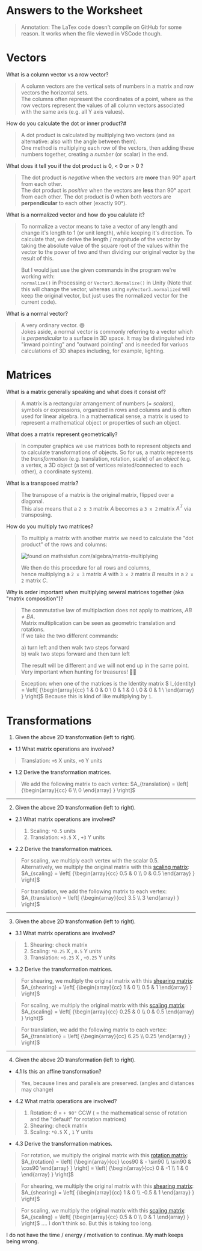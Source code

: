# Answers to the Worksheet

> Annotation:
> The LaTex code doesn't compile on GitHub for some reason. It works when the file viewed in VSCode though.

# Vectors

What is a column vector vs a row vector?

> A column vectors are the vertical sets of numbers in a matrix and row vectors the horizontal sets.  
> The columns often represent the coordinates of a point, where as the row vectors represent the values of all column vectors associated with the same axis (e.g. all Y axis values).

How do you calculate the dot or inner product?#

> A dot product is calculated by multiplying two vectors (and as alternative: also with the angle between them).  
> One method is multiplying each row of the vectors, then adding these numbers together, creating a *number* (or scalar) in the end.  

What does it tell you if the dot product is 0, < 0 or > 0 ?

> The dot product is *negative* when the vectors are **more** than 90° apart from each other.  
> The dot product is *positive* when the vectors are **less** than 90° apart from each other.
> The dot product is *0* when both vectors are **perpendicular** to each other (exactly 90°).  

What is a normalized vector and how do you calulate it?

> To normalize a vector means to take a vector of any length and change it's length to 1 (or unit length), while keeping it's direction.
> To calculate that, we derive the length / magnitude of the vector by taking the absolute value of the square root of the values within the vector to the power of two and then dividing our original vector by the result of this.  
>
> But I would just use the given commands in the program we're working with:  
> `normalize()` in Processing or `Vector3.Normalize()` in Unity (Note that this will change the vector, whereas using `myVector3.normalized` will keep the original vector, but just uses the normalized vector for the current code).

What is a normal vector?

> A very ordinary vector. :smile:  
> Jokes aside, a normal vector is commonly referring to a vector which is *perpendicular* to a surface in 3D space. It may be distinguished into "inward pointing" and "outward pointing" and is needed for variuos calculations of 3D shapes including, for example, lighting.

# Matrices

What is a matrix generally speaking and what does it consist of?

> A matrix is a rectangular arrangement of numbers (= *scalars*), symbols or expressions, organized in rows and columns and is often used for linear algebra. In a mathematical sense, a matrix is used to represent a mathematical object or properties of such an object.

What does a matrix represent geometrically?

> In computer graphics we use matrices both to represent objects and to calculate transformations of objects. So for us, a matrix represents the *transformation* (e.g. translation, rotation, scale) of an *object* (e.g. a vertex, a 3D object (a set of vertices related/connected to each other), a coordinate system).

What is a transposed matrix?

> The transpose of a matrix is the original matrix, flipped over a diagonal.  
> This also means that a `2 x 3` matrix $A$ becomes a `3 x 2` matrix $A^T$ via transposing.

How do you multiply two matrices?

> To multiply a matrix with another matrix we need to calculate the "dot product" of the rows and columns:  
>
> ![found on mathsisfun.com/algebra/matrix-multiplying](https://www.mathsisfun.com/algebra/images/matrix-multiply-a.svg)
>
> We then do this procedure for all rows and columns,  
hence multiplying a `2 x 3` matrix $A$ with `3 x 2` matrix $B$ results in a `2 x 2` matrix $C$.

Why is order important when multiplying several matrices together (aka "matrix composition")?

> The commutative law of multiplaction does not apply to matrices, $AB ≠ BA$.  
> Matrix multiplication can be seen as geometric translation and rotations.  
> If we take the two different commands:
>
> a) turn left and then walk two steps forward  
> b) walk two steps forward and then turn left
>
> The result will be different and we will not end up in the same point.  
> Very important when hunting for treasures! :pirate_flag:

> Exception: when one of the matrices is the Identity matrix $
I_{dentity} =
  \left[ {\begin{array}{cc}
    1 & 0 & 0 \\
    0 & 1 & 0 \\
    0 & 0 & 1 \\
  \end{array} } \right]$
> Because this is kind of like multiplying by `1`.

# Transformations

1. Given the above 2D transformation (left to right).

* 1.1  What matrix operations are involved?

> Translation: `+6` X units, `+0` Y units

* 1.2 Derive the transformation matrices.

> We add the following matrix to each vertex:
> $A_{translation} =
  \left[ {\begin{array}{cc}
    6 \\
    0
  \end{array} } \right]$

---

2. Given the above 2D transformation (left to right).

* 2.1 What matrix operations are involved?

> 1. Scaling: `*0.5` units
> 2. Translation: `+3.5` X , `+3` Y units

* 2.2 Derive the transformation matrices.

> For scaling, we multiply each vertex with the scalar $0.5$.  
> Alternatively, we multiply the original matrix with this [scaling matrix](https://en.wikipedia.org/wiki/Scaling_(geometry)):
> $A_{scaling} =
  \left[ {\begin{array}{cc}
    0.5 & 0 \\
    0 & 0.5
  \end{array} } \right]$

> For translation, we add the following matrix to each vertex:
> $A_{translation} =
  \left[ {\begin{array}{cc}
    3.5 \\
    3
  \end{array} } \right]$

---

3. Given the above 2D transformation (left to right).

* 3.1 What matrix operations are involved?

> 1. Shearing: check matrix
> 1. Scaling: `*0.25` X , `0.5` Y units
> 1. Translation: `+6.25` X , `+0.25` Y units

* 3.2 Derive the transformation matrices.

> For shearing, we multiply the original matrix with this [shearing matrix](https://en.wikipedia.org/wiki/Shear_matrix):
> $A_{shearing} =
  \left[ {\begin{array}{cc}
    1 & 0 \\
    0.5 & 1
  \end{array} } \right]$

> For scaling, we multiply the original matrix with this [scaling matrix](https://en.wikipedia.org/wiki/Scaling_(geometry)):
> $A_{scaling} =
  \left[ {\begin{array}{cc}
    0.25 & 0 \\
    0 & 0.5
  \end{array} } \right]$

> For translation, we add the following matrix to each vertex:
> $A_{translation} =
  \left[ {\begin{array}{cc}
    6.25 \\
    0.25
  \end{array} } \right]$

---

4. Given the above 2D transformation (left to right).

* 4.1 Is this an affine transformation?

> Yes, because lines and parallels are preserved. (angles and distances may change)

* 4.2 What matrix operations are involved?

> 1. Rotation: $\theta$ = `+ 90°` CCW ( = the mathematical sense of rotation and the "default" for rotation matrices)
> 1. Shearing: check matrix
> 1. Scaling: `*0.5` X , `1` Y units

* 4.3 Derive the transformation matrices.

> For rotation, we multiply the original matrix with this [rotation matrix](https://en.wikipedia.org/wiki/Rotation_matrix):
> $A_{rotation} =
  \left[ {\begin{array}{cc}
    \cos90  & - \sin90 \\
    \sin90  & \cos90
  \end{array} } \right] = 
  \left[ {\begin{array}{cc}
    0  & -1 \\
    1  & 0
  \end{array} } \right]$

> For shearing, we multiply the original matrix with this [shearing matrix](https://en.wikipedia.org/wiki/Shear_matrix):
> $A_{shearing} =
  \left[ {\begin{array}{cc}
    1 & 0 \\
    -0.5 & 1
  \end{array} } \right]$

> For scaling, we multiply the original matrix with this [scaling matrix](https://en.wikipedia.org/wiki/Scaling_(geometry)):
> $A_{scaling} =
  \left[ {\begin{array}{cc}
    0.5 & 0 \\
    0 & 1
  \end{array} } \right]$
> .... I don't think so. But this is taking too long.

I do not have the time / energy / motivation to continue. My math keeps being wrong.

<!-- $\theta \omega \theta$ -->
